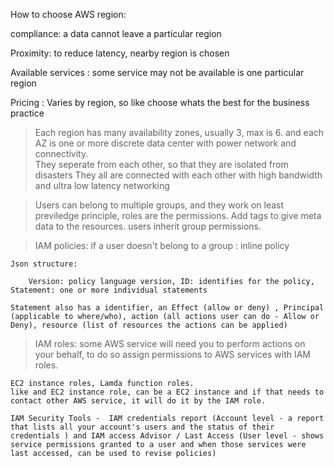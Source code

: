 How to choose AWS region:  
  
compliance: a data cannot leave a particular region

Proximity: to reduce latency, nearby region is chosen

Available services : some service may not be available is one particular region

Pricing : Varies by region, so like choose whats the best for the business practice


>Each region has many availability zones, usually 3, max is 6. and each AZ is one or more discrete data center with power network and connectivity.  
	They seperate from each other, so that they are isolated from disasters
	They all are connected with each other with high bandwidth and ultra low latency networking


>Users can belong to multiple groups, and they work on least previledge principle, roles are the permissions.
>Add tags to give meta data to the resources.
	users inherit group permissions.


>IAM policies:
	if a user doesn't belong to a group : inline policy
	
	Json structure:
	
	    Version: policy language version, ID: identifies for the policy, Statement: one or more individual statements
	
	Statement also has a identifier, an Effect (allow or deny) , Principal (applicable to where/who), action (all actions user can do - Allow or Deny), resource (list of resources the actions can be applied)


>IAM roles: some AWS service will need you to perform actions on your behalf, to do so assign permissions to AWS services with IAM roles.

	EC2 instance roles, Lamda function roles.  
	like and EC2 instance role, can be a EC2 instance and if that needs to contact other AWS service, it will do it by the IAM role.
	
	IAM Security Tools -  IAM credentials report (Account level - a report that lists all your account's users and the status of their credentials ) and IAM access Advisor / Last Access (User level - shows service permissions granted to a user and when those services were last accessed, can be used to revise policies)



